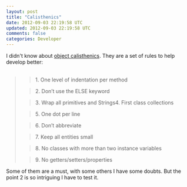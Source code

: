 ```yaml
---
layout: post
title: "Calisthenics"
date: 2012-09-03 22:19:58 UTC
updated: 2012-09-03 22:19:58 UTC
comments: false
categories: Developer
---
```


I didn't know about <a href="http://www.bennadel.com/resources/uploads/2012/ObjectCalisthenics.pdf">object calisthenics</a>. They are a set of rules to help develop better:
<br /><br />
<blockquote class="tr_bq"><blockquote class="tr_bq">1. One level of indentation per method</blockquote><blockquote class="tr_bq">2. Don’t use the ELSE keyword&nbsp;</blockquote><blockquote class="tr_bq">3. Wrap all primitives and Strings4. First class collections</blockquote><blockquote class="tr_bq">5. One dot per line</blockquote><blockquote class="tr_bq">6. Don’t abbreviate</blockquote><blockquote class="tr_bq">7. Keep all entities small</blockquote><blockquote class="tr_bq">8. No classes with more than two instance variables</blockquote><blockquote class="tr_bq">9. No getters/setters/properties</blockquote></blockquote>Some of them are a must, with some others I have some doubts. But the point 2 is so&nbsp;intriguing&nbsp;I have to test it.
